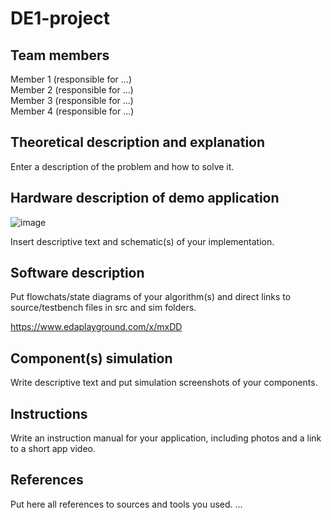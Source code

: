 # DE1-project
## Team members
Member 1 (responsible for ...) <br>
Member 2 (responsible for ...) <br>
Member 3 (responsible for ...) <br>
Member 4 (responsible for ...) <br>

## Theoretical description and explanation
Enter a description of the problem and how to solve it.

## Hardware description of demo application
![image](https://github.com/404Sada/DE1-project/assets/165081418/bc8e02c2-bf69-4fb2-ab2c-92fd278ee579)

Insert descriptive text and schematic(s) of your implementation.

## Software description
Put flowchats/state diagrams of your algorithm(s) and direct links to source/testbench files in src and sim folders.

https://www.edaplayground.com/x/mxDD

## Component(s) simulation
Write descriptive text and put simulation screenshots of your components.

## Instructions
Write an instruction manual for your application, including photos and a link to a short app video.

## References
Put here all references to sources and tools you used.
...
